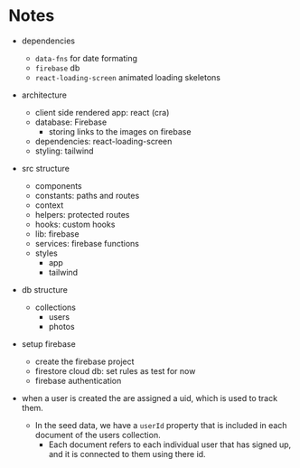 # Notes

- dependencies

  - `data-fns` for date formating
  - `firebase` db
  - `react-loading-screen` animated loading skeletons

- architecture

  - client side rendered app: react (cra)
  - database: Firebase
    - storing links to the images on firebase
  - dependencies: react-loading-screen
  - styling: tailwind

- src structure

  - components
  - constants: paths and routes
  - context
  - helpers: protected routes
  - hooks: custom hooks
  - lib: firebase
  - services: firebase functions
  - styles
    - app
    - tailwind

- db structure

  - collections
    - users
    - photos

- setup firebase

  - create the firebase project
  - firestore cloud db: set rules as test for now
  - firebase authentication

- when a user is created the are assigned a uid, which is used to track them.

  - In the seed data, we have a `userId` property that is included in each document of the users collection.
    - Each document refers to each individual user that has signed up, and it is connected to them using there id.
